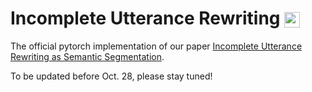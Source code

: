 # Incomplete Utterance Rewriting <img src="https://pytorch.org/assets/images/logo-dark.svg" height = "25" align=center />

The official pytorch implementation of our paper [Incomplete Utterance Rewriting as Semantic Segmentation](https://arxiv.org/pdf/2009.13166.pdf).

To be updated before Oct. 28, please stay tuned!
